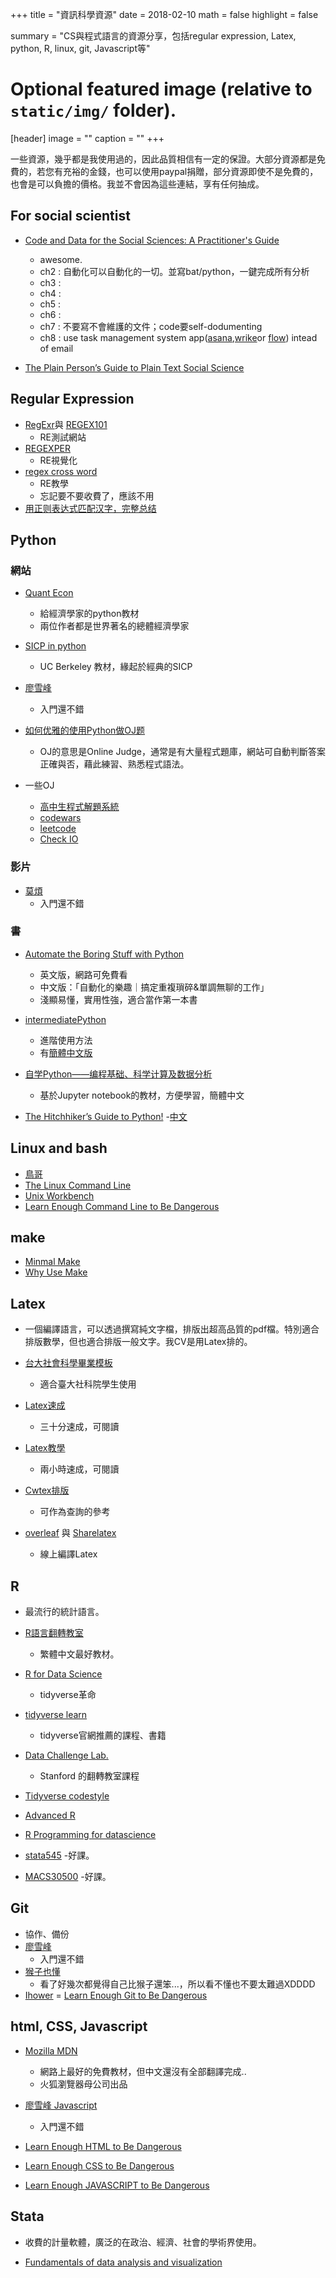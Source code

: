 +++
title = "資訊科學資源"
date = 2018-02-10
math = false
highlight = false

summary = "CS與程式語言的資源分享，包括regular expression, Latex, python, R, linux, git, Javascript等"
# Optional featured image (relative to `static/img/` folder).
[header]
image = ""
caption = ""
+++

一些資源，幾乎都是我使用過的，因此品質相信有一定的保證。大部分資源都是免費的，若您有充裕的金錢，也可以使用paypal捐贈，部分資源即使不是免費的，也會是可以負擔的價格。我並不會因為這些連結，享有任何抽成。


## For social scientist

- [Code and Data for the Social Sciences: A Practitioner's Guide](http://web.stanford.edu/~gentzkow/research/CodeAndData.xhtml)
	- awesome.
	- ch2 : 自動化可以自動化的一切。並寫bat/python，一鍵完成所有分析
	- ch3 :
	- ch4 :
	- ch5 :
	- ch6 :
	- ch7 : 不要寫不會維護的文件；code要self-dodumenting
	- ch8 : use task management system app([asana](www.asana.com),[wrike](www.wrike.com)or [flow](www.getflow.com)) intead of email 


- [The Plain Person’s Guide to Plain Text Social Science](http://plain-text.co/index.html)

## Regular Expression

- [RegExr](https://regexr.com)與 [REGEX101](https://regex101.com)
	- RE測試網站
- [REGEXPER](https://regexper.com)
	- RE視覺化
- [regex cross word](https://regexcrossword.com)
	- RE教學
	- 忘記要不要收費了，應該不用
- [用正则表达式匹配汉字，完整总结](http://www.cnblogs.com/animalize/p/5432864.html)

## Python 

### 網站

- [Quant Econ](https://lectures.quantecon.org/py/)
	- 給經濟學家的python教材
	- 兩位作者都是世界著名的總體經濟學家

- [SICP in python](https://cs61a.org)
	- UC Berkeley 教材，緣起於經典的SICP

- [廖雪峰](https://www.liaoxuefeng.com/wiki/0014316089557264a6b348958f449949df42a6d3a2e542c000)
	- 入門還不錯

- [如何优雅的使用Python做OJ题](https://github.com/DIYer22/MyMarkDown/blob/master/如何优雅的使用Python做OJ题.md)
	- OJ的意思是Online Judge，通常是有大量程式題庫，網站可自動判斷答案正確與否，藉此練習、熟悉程式語法。

- 一些OJ
	- [高中生程式解題系統](https://zerojudge.tw)
	- [codewars](https://www.codewars.com)
	- [leetcode](https://leetcode.com)
	- [Check IO](https://checkio.org)



### 影片

- [莫煩](https://morvanzhou.github.io/tutorials/)
	- 入門還不錯

### 書

- [Automate the Boring Stuff with Python](https://automatetheboringstuff.com)
	- 英文版，網路可免費看
	- 中文版：「自動化的樂趣｜搞定重複瑣碎&單調無聊的工作」
	- 淺顯易懂，實用性強，適合當作第一本書

- [intermediatePython](https://github.com/yasoob/intermediatePython)
	- 進階使用方法
	- 有[簡體中文版](https://eastlakeside.gitbooks.io/interpy-zh/content/)

- [自学Python——编程基础、科学计算及数据分析](http://nbviewer.jupyter.org/github/lijin-THU/notes-python/blob/master/index.ipynb)
	- 基於Jupyter notebook的教材，方便學習，簡體中文

- [The Hitchhiker’s Guide to Python!](https://docs.python-guide.org/)
	-[中文](https://pythonguidecn.readthedocs.io/zh/latest/)

## Linux and bash

- [鳥哥](http://linux.vbird.org)
- [The Linux Command Line](http://billie66.github.io/TLCL/book/)
- [Unix Workbench](https://seankross.com/the-unix-workbench/)
- [Learn Enough Command Line to Be Dangerous](https://www.learnenough.com/command-line-tutorial/basics)

## make

- [Minmal Make](http://kbroman.org/minimal_make/)
- [Why Use Make](https://bost.ocks.org/mike/make/)

## Latex

- 一個編譯語言，可以透過撰寫純文字檔，排版出超高品質的pdf檔。特別適合排版數學，但也適合排版一般文字。我CV是用Latex排的。

- [台大社會科學畢業模板](https://github.com/kengchichang/ntuthesis-socsci/wiki)
	- 適合臺大社科院學生使用
- [Latex速成](http://homepage.ntu.edu.tw/~ntut019/cwtex/cwTeX-Intro-Chang.pdf)
	- 三十分速成，可閱讀
- [Latex教學](http://yenlung.km.nccu.edu.tw/xms/index.php?courseID=12)
	- 兩小時速成，可閱讀
- [Cwtex排版](http://homepage.ntu.edu.tw/~ntut019/cwtex/cxbook3.pdf)
	- 可作為查詢的參考
- [overleaf](https://www.overleaf.com) 與 [Sharelatex](https://www.sharelatex.com)
	- 線上編譯Latex

## R

- 最流行的統計語言。

- [R語言翻轉教室](http://datascienceandr.org)
	- 繁體中文最好教材。

- [R for Data Science](http://r4ds.had.co.nz)
	- tidyverse革命

- [tidyverse learn](https://www.tidyverse.org/learn/)
	- tidyverse官網推薦的課程、書籍

- [Data Challenge Lab.](https://dcl-2017-04.github.io/curriculum/)
	- Stanford 的翻轉教室課程

- [Tidyverse codestyle](http://style.tidyverse.org/syntax.html)

- [Advanced R](http://adv-r.had.co.nz)

- [R Programming for datascience](https://bookdown.org/rdpeng/rprogdatascience/)

- [stata545](http://stat545.com/topics.html)
	-好課。
- [MACS30500](https://cfss.uchicago.edu/index.html)
	-好課。

## Git

- 協作、備份
- [廖雪峰](https://www.liaoxuefeng.com/wiki/0013739516305929606dd18361248578c67b8067c8c017b000)
	- 入門還不錯
- [猴子也懂](https://backlog.com/git-tutorial/tw/intro/intro1_1.html)
	- 看了好幾次都覺得自己比猴子還笨...，所以看不懂也不要太難過XDDDD
- [Ihower](https://ihower.tw/git/)
= [Learn Enough Git to Be Dangerous](https://www.learnenough.com/git-tutorial/getting_started)

## html, CSS, Javascript

- [Mozilla MDN](https://developer.mozilla.org/zh-TW/)
	- 網路上最好的免費教材，但中文還沒有全部翻譯完成..
	- 火狐瀏覽器母公司出品

- [廖雪峰 Javascript](https://www.liaoxuefeng.com/wiki/001434446689867b27157e896e74d51a89c25cc8b43bdb3000)
	- 入門還不錯

- [Learn Enough HTML to Be Dangerous](https://www.learnenough.com/html-tutorial/html_intro)
- [Learn Enough CSS to Be Dangerous](https://www.learnenough.com/css-and-layout-tutorial/introduction)
- [Learn Enough JAVASCRIPT to Be Dangerous](https://www.learnenough.com/javascript-tutorial/hello_world)

## Stata

- 收費的計量軟體，廣泛的在政治、經濟、社會的學術界使用。

- [Fundamentals of data analysis and visualization](http://geocenter.github.io/StataTraining/)

